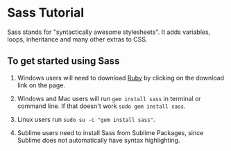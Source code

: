 # Sass Tutorial

Sass stands for "syntactically awesome stylesheets". It adds variables, loops, inheritance and many other extras to CSS.

## To get started using Sass

1. Windows users will need to download [Ruby](http://rubyinstaller.org/) by clicking on the download link on the page.

2. Windows and Mac users will run `gem install sass` in terminal or command line. If that doesn't work `sudo gem install sass`.

3. Linux users run `sudo su -c "gem install sass"`.

3. Sublime users need to install Sass from Sublime Packages, since Sublime does not automatically have syntax highlighting.
